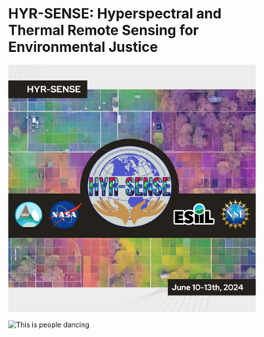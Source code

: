 # HYR-SENSE: Hyperspectral and Thermal Remote Sensing for Environmental Justice
![](./assets/esiil_content/Hyrsense.jpeg)


![This is people dancing](doc/assets/feastdancers)
